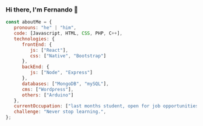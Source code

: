 ### Hi there, I'm Fernando 👋


```javascript
const aboutMe = {
   pronouns: "he" | "him",
   code: [Javascript, HTML, CSS, PHP, C++],
   technologies: {
      frontEnd: {
         js: ["React"],
         css: ["Native", "Bootstrap"]
      },
      backEnd: {
         js: ["Node", "Express"]
      },
      databases: ["MongoDB", "mySQL"],
      cms: ["Wordpress"],
      others: ["Arduino"]
   },
   currentOccupation: ["last months student, open for job opportunities."],
   challenge: "Never stop learning.",
};
```

<!--
**NandoTen/NandoTen** is a ✨ _special_ ✨ repository because its `README.md` (this file) appears on your GitHub profile.

Here are some ideas to get you started:

- 🔭 I’m currently working on ...
- 🌱 I’m currently learning ...
- 👯 I’m looking to collaborate on ...
- 🤔 I’m looking for help with ...
- 💬 Ask me about ...
- 📫 How to reach me: ...
- 😄 Pronouns: ...
- ⚡ Fun fact: ...
-->
